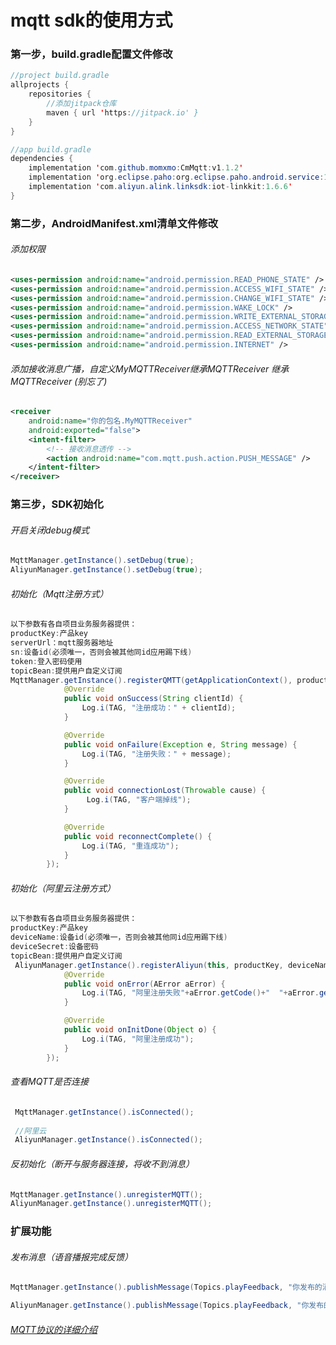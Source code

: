 ﻿# mqtt sdk的使用方式

### 第一步，build.gradle配置文件修改
``` java
//project build.gradle
allprojects {
    repositories {
        //添加jitpack仓库
        maven { url 'https://jitpack.io' }
    }
}

//app build.gradle
dependencies {  
    implementation 'com.github.momxmo:CmMqtt:v1.1.2'
    implementation 'org.eclipse.paho:org.eclipse.paho.android.service:1.1.1'
    implementation 'com.aliyun.alink.linksdk:iot-linkkit:1.6.6'
}  
```
### 第二步，AndroidManifest.xml清单文件修改
###### 添加权限
```xml
<uses-permission android:name="android.permission.READ_PHONE_STATE" />
<uses-permission android:name="android.permission.ACCESS_WIFI_STATE" />
<uses-permission android:name="android.permission.CHANGE_WIFI_STATE" />
<uses-permission android:name="android.permission.WAKE_LOCK" />
<uses-permission android:name="android.permission.WRITE_EXTERNAL_STORAGE" />
<uses-permission android:name="android.permission.ACCESS_NETWORK_STATE" />
<uses-permission android:name="android.permission.READ_EXTERNAL_STORAGE" />
<uses-permission android:name="android.permission.INTERNET" />
```
###### 添加接收消息广播，自定义MyMQTTReceiver继承MQTTReceiver 继承MQTTReceiver (别忘了)
``` xml
<receiver
    android:name="你的包名.MyMQTTReceiver"
    android:exported="false">
    <intent-filter>
        <!-- 接收消息透传 -->
        <action android:name="com.mqtt.push.action.PUSH_MESSAGE" />
    </intent-filter>
</receiver>

```
### 第三步，SDK初始化
###### 开启关闭debug模式
``` java
MqttManager.getInstance().setDebug(true);
AliyunManager.getInstance().setDebug(true);
```
###### 初始化（Mqtt注册方式）
``` java
以下参数有各自项目业务服务器提供：
productKey:产品key
serverUrl：mqtt服务器地址
sn:设备id(必须唯一，否则会被其他同id应用踢下线)
token:登入密码使用
topicBean:提供用户自定义订阅
MqttManager.getInstance().registerQMTT(getApplicationContext(), productKey, serverUrl, sn, token, topicBean, new MQTTRegisterCallback() {
            @Override
            public void onSuccess(String clientId) {
                Log.i(TAG, "注册成功：" + clientId);
            }

            @Override
            public void onFailure(Exception e, String message) {
                Log.i(TAG, "注册失败：" + message);
            }

            @Override
            public void connectionLost(Throwable cause) {
                 Log.i(TAG, "客户端掉线");
            }

            @Override
            public void reconnectComplete() {
                Log.i(TAG, "重连成功");
            }
        });
```
###### 初始化（阿里云注册方式）
``` java
以下参数有各自项目业务服务器提供：
productKey:产品key
deviceName:设备id(必须唯一，否则会被其他同id应用踢下线)
deviceSecret:设备密码
topicBean:提供用户自定义订阅
 AliyunManager.getInstance().registerAliyun(this, productKey, deviceName, deviceSecret, topicBean, new CmILinkKitConnectListener() {
            @Override
            public void onError(AError aError) {
                Log.i(TAG, "阿里注册失败"+aError.getCode()+"  "+aError.getMsg()+" "+aError.getDomain());
            }

            @Override
            public void onInitDone(Object o) {
                Log.i(TAG, "阿里注册成功");
            }
        });
```

###### 查看MQTT是否连接
``` java
 MqttManager.getInstance().isConnected();
 
 //阿里云
 AliyunManager.getInstance().isConnected();
```
###### 反初始化（断开与服务器连接，将收不到消息）
``` java
MqttManager.getInstance().unregisterMQTT();
AliyunManager.getInstance().unregisterMQTT();
```
### 扩展功能
###### 发布消息（语音播报完成反馈）
``` java
MqttManager.getInstance().publishMessage(Topics.playFeedback, "你发布的消息", null);

AliyunManager.getInstance().publishMessage(Topics.playFeedback, "你发布的消息", null);
```
###### [MQTT协议的详细介绍](https://mcxiaoke.gitbooks.io/mqtt-cn/content/mqtt/03-ControlPackets.html )

